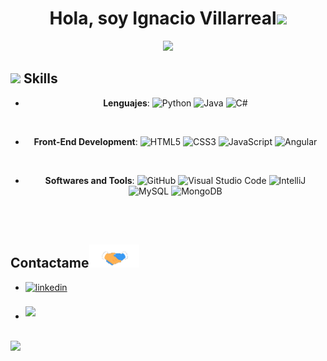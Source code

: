 <h1 align="center"><b>Hola, soy Ignacio Villarreal</b><img src="https://media.giphy.com/media/hvRJCLFzcasrR4ia7z/giphy.gif" width="35"></h1>

<p align="center">
    <a href="https://github.com/DenverCoder1/readme-typing-svg">
      <img src="https://readme-typing-svg.herokuapp.com font=Time+New+Roman&color=cyan&size=25&center=true&vCenter=true&width=600&height=100&lines=Desarrollador+de+software&hearts;++;Backend+y+frontend;Apasionado+por+resolver+problemas,;Amo+aprender+nuevas+cosas,;Creativo+y+orientado+a+resultados..<3">
    </a>
</p>



## <img src="https://media2.giphy.com/media/QssGEmpkyEOhBCb7e1/giphy.gif?cid=ecf05e47a0n3gi1bfqntqmob8g9aid1oyj2wr3ds3mg700bl&rid=giphy.gif" width ="25"><b> Skills</b><br>
<div align="center">
  
- **Lenguajes**:
    ![Python](https://img.shields.io/badge/Python%20-%233776AB.svg?style=for-the-badge&logo=python&logoColor=white)
    ![Java](https://img.shields.io/badge/Java%20-%23ED8B00.svg?style=for-the-badge&logo=java&logoColor=white)
    ![C#](https://img.shields.io/badge/C%23%20-%23512BD4.svg?style=for-the-badge&logo=csharp&logoColor=white)
<br>

  
- **Front-End Development**:
   ![HTML5](https://img.shields.io/badge/HTML5%20-%23E34F26.svg?style=for-the-badge&logo=html5&logoColor=white)
   ![CSS3](https://img.shields.io/badge/CSS%20-%231572B6.svg?style=for-the-badge&logo=css3&logoColor=white)
   ![JavaScript](https://img.shields.io/badge/JavaScript%20-%23F7DF1E.svg?style=for-the-badge&logo=javascript&logoColor=black)
   ![Angular](https://img.shields.io/badge/Angular%20-%230F0F11.svg?style=for-the-badge&logo=angular&logoColor=black)
  
<br>
  
- **Softwares and Tools**:
    ![GitHub](https://img.shields.io/badge/github-%23121011.svg?style=for-the-badge&logo=github&logoColor=white)
    ![Visual Studio Code](https://img.shields.io/badge/Visual%20Studio%20Code-0078d7.svg?style=for-the-badge&logo=visual-studio-code&logoColor=white)
    ![IntelliJ](https://img.shields.io/badge/intellijidea-%23000000.svg?style=for-the-badge&logo=intellijidea&logoColor=white)
    ![MySQL](https://img.shields.io/badge/mysql-%234479A1.svg?style=for-the-badge&logo=mysql&logoColor=white)
    ![MongoDB](https://img.shields.io/badge/mongodb-%2347A248.svg?style=for-the-badge&logo=mongodb&logoColor=white)

<br>

</div>

<br>

## <b> Contactame</b><img src="https://github.com/0xAbdulKhalid/0xAbdulKhalid/raw/main/assets/mdImages/handshake.gif" width ="80"><br>
<div align='left'>
<ul>
  <li>
    <a href="https://www.linkedin.com/in/ignacio-villarreal-518804267/?originalSubdomain=uy" target="_blank">
      <img src="https://img.shields.io/badge/linkedin-%2300acee.svg?color=405DE6&style=for-the-badge&logo=linkedin&logoColor=white" alt=linkedin style="margin-bottom: 5px;"/>
    </a>
  </li>
  <br>
  <li>
    <a href="mailto:ignaciovillarreal20031231@gmail.com" target="_blank">
      <img src="https://img.shields.io/badge/gmail-%23EA4335.svg?style=for-the-badge&logo=gmail&logoColor=white" t=mail style="margin-bottom: 5px;" />
    </a>
  </li>
</ul>
</div>

<br>
<img src="https://user-images.githubusercontent.com/73097560/115834477-dbab4500-a447-11eb-908a-139a6edaec5c.gif">
<br>
<br>
<br>




<!--
**ignacioVillarreal2003/ignacioVillarreal2003** is a ✨ _special_ ✨ repository because its `README.md` (this file) appears on your GitHub profile.

Here are some ideas to get you started:

- 🔭 I’m currently working on ...
- 🌱 I’m currently learning ...
- 👯 I’m looking to collaborate on ...
- 🤔 I’m looking for help with ...
- 💬 Ask me about ...
- 📫 How to reach me: ...
- 😄 Pronouns: ...
- ⚡ Fun fact: ...
-->
